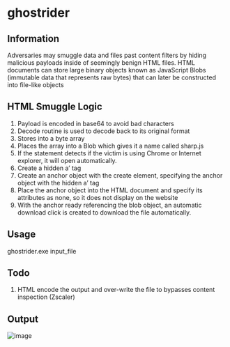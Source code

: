 # ghostrider

## Information
Adversaries may smuggle data and files past content filters by hiding malicious payloads inside of seemingly benign HTML files. HTML documents can store large binary objects known as JavaScript Blobs (immutable data that represents raw bytes) that can later be constructed into file-like objects

## HTML Smuggle Logic
1. Payload is encoded in base64 to avoid bad characters
2. Decode routine is used to decode back to its original format
3. Stores into a byte array
4. Places the array into a Blob which gives it a name called sharp.js
5. If the statement detects if the victim is using Chrome or Internet explorer, it will open automatically.
6. Create a hidden a’ tag
7. Create an anchor object with the create element, specifying the anchor object with the hidden a’ tag
8. Place the anchor object into the HTML document and specify its attributes as none, so it does not display on the website
9. With the anchor ready referencing the blob object, an automatic download click is created to download the file automatically.

## Usage
ghostrider.exe input_file

## Todo
1. HTML encode the output and over-write the file to bypasses content inspection (Zscaler)

## Output
![image](https://github.com/hookthieves/ghostrider/assets/46670348/23094a9a-adf5-471f-97f7-fda52a83e43e)
